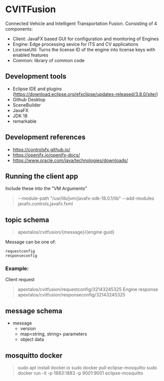 # CVITFusion
Connected Vehicle and Intelligent Transportation Fusion.  Consisting of 4 components:
- Client: JavaFX based GUI for configuration and monitoring of Engines
- Engine: Edge processing sevice for ITS and CV applications
- LicenseUtil: Turns the license ID of the engine into license keys with enabled features
- Common: library of common code

## Development tools
- Eclipse IDE and plugins (https://download.eclipse.org/efxclipse/updates-released/3.8.0/site/)
- Github Desktop
- SceneBuilder
- JavaFX
- JDK 18
- remarkable

## Development references
- https://controlsfx.github.io/
- https://openjfx.io/openjfx-docs/
- https://www.oracle.com/java/technologies/downloads/

## Running the client app
Include these into the "VM Arguments"
> --module-path "/usr/lib/jvm/javafx-sdk-18.0.1/lib" --add-modules javafx.controls,javafx.fxml

## topic schema
> apextalos/cvitfusion/{message}/{engine guid}

Message can be one of:
```
requestconfig
responseconfig
```

### Example:
Client request
> apextalos/cvitfusion/requestconfig/32143245325
Engine response
> apextalos/cvitfusion/responseconfig/32143245325

## message schema
- message
  - version
  - map<string, string> parameters
  - object data

## mosquitto docker
> sudo apt install docker.io
> sudo docker pull eclipse-mosquitto
> sudo docker run -it -p 1883:1883 -p 9001:9001 eclipse-mosquitto

